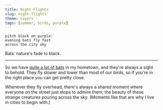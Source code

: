```yaml
---
title: Night Flights
slug: night-flights
theme: layers
tags: [summer, birds, purple]
---
```


```
pitch black on purple:
evening bats fly fast
across the city sky
```

Bats: nature's fade to black.

<!--more-->

---

So we have [quite a lot of bats][1] in my hometown, and they're always a sight to behold.
They fly slower and lower than most of our birds, so if you're in the right place you can get pretty close.

Whenever they fly overhead, there's always a shared moment where everyone on the street just stops to admire them; the beauty of these strange creatures pouring across the sky.
(Moments like that are why I live in cities to begin with.)

[1]: https://youtu.be/6dHg_-BVbF0


